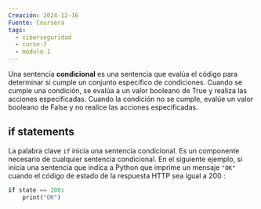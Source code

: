 ```yaml
---
Creación: 2024-12-16
Fuente: Coursera
tags:
  - ciberseguridad
  - curso-7
  - modulo-1
---
```

Una sentencia **condicional** es una sentencia que evalúa el código para determinar si cumple un conjunto específico de condiciones. Cuando se cumple una condición, se evalúa a un valor booleano de True y realiza las acciones especificadas. Cuando la condición no se cumple, evalúe un valor booleano de False y no realice las acciones especificadas.
## if statements

La palabra clave `if` inicia una sentencia condicional. Es un componente necesario de cualquier sentencia condicional. En el siguiente ejemplo, si inicia una sentencia que indica a Python que imprime un mensaje `"OK"` cuando el código de estado de la respuesta HTTP sea igual a 200 :

```python
if state == 200:
    print("OK")
```
